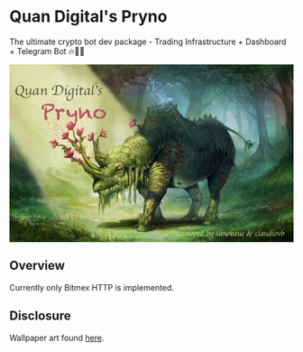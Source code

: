 # Quan Digital's Pryno
The ultimate crypto bot dev package - Trading Infrastructure + Dashboard + Telegram Bot 🔥🦏🚀

<img src="img/cover.jpg" align="center" />

## Overview

Currently only Bitmex HTTP is implemented.

## Disclosure

Wallpaper art found [here](http://www.wallpaperswebs.com/rhino-art/).

